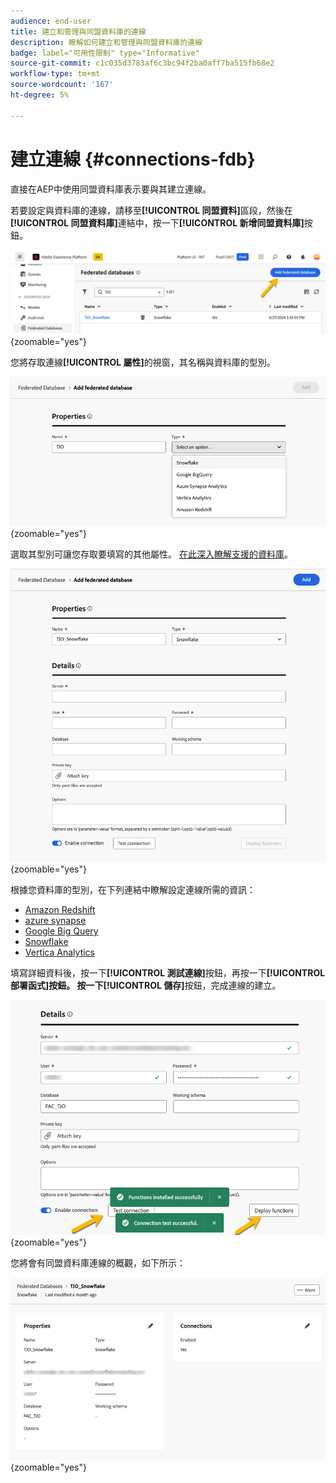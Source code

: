 ```yaml
---
audience: end-user
title: 建立和管理與同盟資料庫的連線
description: 瞭解如何建立和管理與同盟資料庫的連線
badge: label="可用性限制" type="Informative"
source-git-commit: c1c035d3783af6c3bc94f2ba0aff7ba515fb68e2
workflow-type: tm+mt
source-wordcount: '167'
ht-degree: 5%

---
```


# 建立連線 {#connections-fdb}

直接在AEP中使用同盟資料庫表示要與其建立連線。

若要設定與資料庫的連線，請移至&#x200B;**[!UICONTROL 同盟資料]**&#x200B;區段，然後在&#x200B;**[!UICONTROL 同盟資料庫]**&#x200B;連結中，按一下&#x200B;**[!UICONTROL 新增同盟資料庫]**&#x200B;按鈕。

![](assets/connections_list.png){zoomable="yes"}

您將存取連線&#x200B;**[!UICONTROL 屬性]**&#x200B;的視窗，其名稱與資料庫的型別。

![](assets/connections_name.png){zoomable="yes"}

選取其型別可讓您存取要填寫的其他屬性。 [在此深入瞭解支援的資料庫](federated-db.md)。

![](assets/connections_details.png){zoomable="yes"}

根據您資料庫的型別，在下列連結中瞭解設定連線所需的資訊：

* [Amazon Redshift](federated-db.md#amazon-redshift)
* [azure synapse](federated-db.md#azure-synapse-redshift)
* [Google Big Query](federated-db.md#google-big-query)
* [Snowflake](federated-db.md#snowflake)
* [Vertica Analytics](federated-db.md#vertica-analytics)

填寫詳細資料後，按一下&#x200B;**[!UICONTROL 測試連線]**&#x200B;按鈕，再按一下&#x200B;**[!UICONTROL 部署函式]**按鈕。
按一下**[!UICONTROL 儲存]**&#x200B;按鈕，完成連線的建立。

![](assets/connections_testdeploy.png){zoomable="yes"}

您將會有同盟資料庫連線的概觀，如下所示：

![](assets/connections_overview.png){zoomable="yes"}
